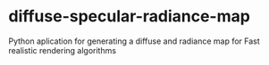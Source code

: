 # diffuse-specular-radiance-map
 Python aplication for generating a diffuse and radiance map for Fast realistic rendering algorithms
